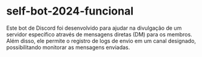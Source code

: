 # self-bot-2024-funcional
Este bot de Discord foi desenvolvido para ajudar na divulgação de um servidor específico através de mensagens diretas (DM) para os membros. Além disso, ele permite o registro de logs de envio em um canal designado, possibilitando monitorar as mensagens enviadas.
